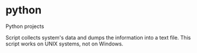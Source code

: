 # python
Python projects

Script collects system's data and dumps the information into a text file. This script works on UNIX systems, not on Windows.
